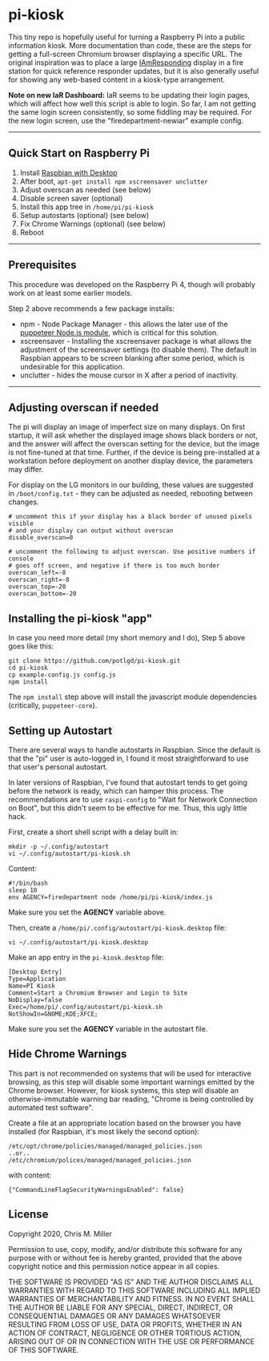 # pi-kiosk

This tiny repo is hopefully useful for turning a Raspberry Pi into a public information kiosk. More documentation than code, these are the steps for getting a full-screen Chromium browser displaying a specific URL. The original inspiration was to place a large [IAmResponding](https://iamresponding.com/) display in a fire station for quick reference responder updates, but it is also generally useful for showing any web-based content in a kiosk-type arrangement.

**Note on new IaR Dashboard:** IaR seems to be updating their login pages, which will affect how well this script is able to login. So far, I am not getting the same login screen consistently, so some fiddling may be required. For the new login screen, use the "firedepartment-newiar" example config.

---

## Quick Start on Raspberry Pi

1. Install [Raspbian with Desktop](https://www.raspberrypi.org/downloads/raspbian/)
2. After boot, `apt-get install npm xscreensaver unclutter`
3. Adjust overscan as needed (see below)
4. Disable screen saver (optional)
5. Install this app tree in `/home/pi/pi-kiosk`
6. Setup autostarts (optional) (see below)
7. Fix Chrome Warnings (optional) (see below)
8. Reboot

---

## Prerequisites

This procedure was developed on the Raspberry Pi 4, though will probably work on at least some earlier models.

Step 2 above recommends a few package installs:

* npm - Node Package Manager - this allows the later use of the [puppeteer Node.js module](https://github.com/puppeteer/puppeteer/), which is critical for this solution.
* xscreensaver - Installing the xscreensaver package is what allows the adjustment of the screensaver settings (to disable them). The default in Raspbian appears to be screen blanking after some period, which is undesirable for this application.
* unclutter - hides the mouse cursor in X after a period of inactivity.

---

## Adjusting overscan if needed

The pi will display an image of imperfect size on many displays. On first startup, it will ask whether the displayed image shows black borders or not, and the answer will affect the overscan setting for the device, but the image is not fine-tuned at that time. Further, if the device is being pre-installed at a workstation before deployment on another display device, the parameters may differ.

For display on the LG monitors in our building, these values are suggested in `/boot/config.txt` - they can be adjusted as needed, rebooting between changes.

```
# uncomment this if your display has a black border of unused pixels visible
# and your display can output without overscan
disable_overscan=0

# uncomment the following to adjust overscan. Use positive numbers if console
# goes off screen, and negative if there is too much border
overscan_left=-8
overscan_right=-8
overscan_top=-20
overscan_bottom=-20
```

## Installing the pi-kiosk "app"

In case you need more detail (my short memory and I do), Step 5 above goes like this:

```
git clone https://github.com/potlgd/pi-kiosk.git
cd pi-kiosk
cp example-config.js config.js
npm install
```

The `npm install` step above will install the javascript module dependencies (critically, `puppeteer-core`).

## Setting up Autostart

There are several ways to handle autostarts in Raspbian. Since the default is that the "pi" user is auto-logged in, I found it most straightforward to use that user's personal autostart.

In later versions of Raspbian, I've found that autostart tends to get going before the network is ready, which can hamper this process. The recommendations are to use `raspi-config` to "Wait for Network Connection on Boot", but this didn't seem to be effective for me. Thus, this ugly little hack.

First, create a short shell script with a delay built in:

```
mkdir -p ~/.config/autostart
vi ~/.config/autostart/pi-kiosk.sh
```
Content:
```
#!/bin/bash
sleep 10
env AGENCY=firedepartment node /home/pi/pi-kiosk/index.js
```
Make sure you set the **AGENCY** variable above.

Then, create a `/home/pi/.config/autostart/pi-kiosk.desktop` file:

```
vi ~/.config/autostart/pi-kiosk.desktop
```

Make an app entry in the `pi-kiosk.desktop` file:

```
[Desktop Entry]
Type=Application
Name=PI Kiosk
Comment=Start a Chromium Browser and Login to Site
NoDisplay=false
Exec=/home/pi/.config/autostart/pi-kiosk.sh
NotShowIn=GNOME;KDE;XFCE;
```

Make sure you set the **AGENCY** variable in the autostart file.

## Hide Chrome Warnings

This part is not recommended on systems that will be used for interactive browsing, as this step will disable some important warnings emitted by the Chrome browser. However, for kiosk systems, this step will disable an otherwise-immutable warning bar reading, "Chrome is being controlled by automated test software".

Create a file at an appropriate location based on the browser you have installed (for Raspbian, it's most likely the second option):

    /etc/opt/chrome/policies/managed/managed_policies.json
    ..or..
    /etc/chromium/polices/managed/managed_policies.json

with content:

    {"CommandLineFlagSecurityWarningsEnabled": false}


## License

Copyright 2020, Chris M. Miller

Permission to use, copy, modify, and/or distribute this software for any purpose with or without fee is hereby granted, provided that the above copyright notice and this permission notice appear in all copies.

THE SOFTWARE IS PROVIDED "AS IS" AND THE AUTHOR DISCLAIMS ALL WARRANTIES WITH REGARD TO THIS SOFTWARE INCLUDING ALL IMPLIED WARRANTIES OF MERCHANTABILITY AND FITNESS. IN NO EVENT SHALL THE AUTHOR BE LIABLE FOR ANY SPECIAL, DIRECT, INDIRECT, OR CONSEQUENTIAL DAMAGES OR ANY DAMAGES WHATSOEVER RESULTING FROM LOSS OF USE, DATA OR PROFITS, WHETHER IN AN ACTION OF CONTRACT, NEGLIGENCE OR OTHER TORTIOUS ACTION, ARISING OUT OF OR IN CONNECTION WITH THE USE OR PERFORMANCE OF THIS SOFTWARE.
